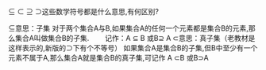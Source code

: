 ⊆ ⊂ ⊇ ⊃这些数学符号都是什么意思,有何区别?

⊆意思：子集
对于两个集合A与B,如果集合A的任何一个元素都是集合B的元素,那么集合A叫做集合B的子集.
　　记作：A ⊆ B 或B⊇ A 
⊂意思：真子集（老教材是这样表示的,新版的⊃下有个不等号）
如果集合A是集合B的子集,但B中至少有一个元素不属于A,那么集合A就是集合B的真子集,可记作
A ⊂B 或B⊃A

